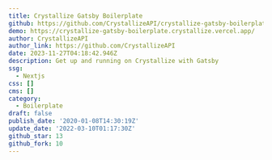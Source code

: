 ```yaml
---
title: Crystallize Gatsby Boilerplate
github: https://github.com/CrystallizeAPI/crystallize-gatsby-boilerplate
demo: https://crystallize-gatsby-boilerplate.crystallize.vercel.app/
author: CrystallizeAPI
author_link: https://github.com/CrystallizeAPI
date: 2023-11-27T04:18:42.946Z
description: Get up and running on Crystallize with Gatsby
ssg:
  - Nextjs
css: []
cms: []
category:
  - Boilerplate
draft: false
publish_date: '2020-01-08T14:30:19Z'
update_date: '2022-03-10T01:17:30Z'
github_star: 13
github_fork: 10
---
```

